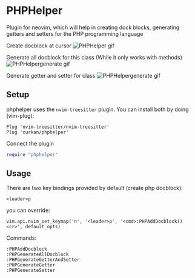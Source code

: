 # PHPHelper
Plugin for neovim, which will help in creating dock blocks, generating getters and setters for the PHP programming language

Create docblock at cursor
![PHPHelper gif](https://github.com/curkan/phphelper/blob/master/phphelper.gif)

Generate all docblock for this class (While it only works with methods)
![PHPHelpergenerate gif](https://github.com/curkan/phphelper/blob/master/phphelper_generate_all_docblock.gif)

Generate getter and setter for class
![PHPHelpergenerate gif](https://github.com/curkan/phphelper/blob/master/phphelper_generate_getter_and_setter.gif)

## Setup

phphelper uses the `nvim-treesitter` plugin. You can install both by doing (vim-plug):

```vim
Plug 'nvim-treesitter/nvim-treesitter'
Plug 'curkan/phphelper'
```

Connect the plugin

```lua
require "phphelper"
```

## Usage

There are two key bindings provided by default (create php docblock):

    <leader>p

you can override:

    vim.api.nvim_set_keymap('n', '<leader>p', '<cmd>:PHPAddDocblock()<cr>', default_opts)

Commands: 

    :PHPAddDocblock
    :PHPGenerateAllDocblock
    :PHPGenerateGetterAndSetter
    :PHPGenerateGetter
    :PHPGenerateSetter


